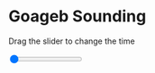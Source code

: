 <h1>Goageb Sounding</h1>
<p>Drag the slider to change the time</p>

<div class="slidecontainer">
<input oninput='setImage(this)' class="slider" type="range" min="0" max="7" value="0" step="1" />
<img id='img'/>
</div>

<script>
var img = document.getElementById('img');
var img_array = ['/assets/images/skwt/skd_goageb_wrfout_d01_2020-07-07_12:00:00.png',
'/assets/images/skwt/skd_goageb_wrfout_d01_2020-07-07_18:00:00.png',
'/assets/images/skwt/skd_goageb_wrfout_d01_2020-07-08_00:00:00.png',
'/assets/images/skwt/skd_goageb_wrfout_d01_2020-07-08_06:00:00.png',
'/assets/images/skwt/skd_goageb_wrfout_d01_2020-07-08_12:00:00.png',
'/assets/images/skwt/skd_goageb_wrfout_d01_2020-07-08_18:00:00.png',
'/assets/images/skwt/skd_goageb_wrfout_d01_2020-07-09_00:00:00.png',];
function setImage(obj)
{
        var value = obj.value;
        img.src = img_array[value];

}
</script>

